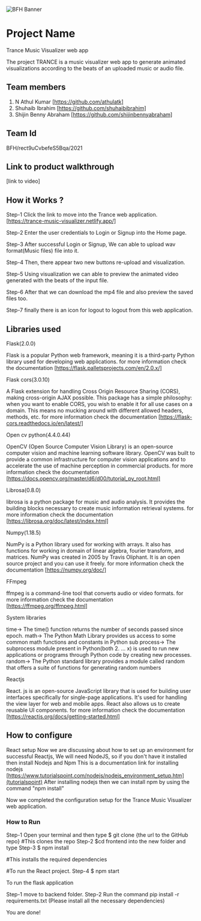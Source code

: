 ![BFH Banner](https://trello-attachments.s3.amazonaws.com/542e9c6316504d5797afbfb9/542e9c6316504d5797afbfc1/39dee8d993841943b5723510ce663233/Frame_19.png)
# Project Name
Trance
Music Visualizer web app

The project TRANCE is a music visualizer web app to generate animated visualizations according to the beats of an uploaded music or audio file.
## Team members
1. N Athul Kumar [https://github.com/athulatk]
2. Shuhaib Ibrahim [https://github.com/shuhaibibrahim]
3. Shijin Benny Abraham [https://github.com/shijinbennyabraham]
## Team Id
BFH/rect9uCvbefeS5Bqa/2021
## Link to product walkthrough
[link to video]
## How it Works ?
Step-1 Click the link to move into the Trance web application.[https://trance-music-visualizer.netlify.app/]

Step-2 Enter the user credentials to Login or Signup into the Home page.

Step-3 After successful Login or Signup, We can able to upload wav format(Music files) file into it.

Step-4 Then, there appear two new buttons re-upload and visualization.

Step-5 Using visualization we can able to preview the animated video generated with the beats of the input file.

Step-6 After that we can download the mp4 file and also preview the saved files too.

Step-7 finally there is an icon for logout to logout from this web application.

## Libraries used
Flask(2.0.0)

Flask is a popular Python web framework, meaning it is a third-party Python library used for developing web applications.
for more information check the documentation
[https://flask.palletsprojects.com/en/2.0.x/]


Flask cors(3.0.10)

A Flask extension for handling Cross Origin Resource Sharing (CORS), making cross-origin AJAX possible. This package has a 
simple philosophy: when you want to enable CORS, you wish to enable it for all use cases on a domain. This means no mucking 
around with different allowed headers, methods, etc.
for more information check the documentation
[https://flask-cors.readthedocs.io/en/latest/]


Open cv python(4.4.0.44)

OpenCV (Open Source Computer Vision Library) is an open-source computer vision and machine learning software library. OpenCV 
was built to provide a common infrastructure for computer vision applications and to accelerate the use of machine perception 
in commercial products.
for more information check the documentation
[https://docs.opencv.org/master/d6/d00/tutorial_py_root.html]


Librosa(0.8.0)

librosa is a python package for music and audio analysis. It provides the building blocks necessary to create music 
information retrieval systems.
for more information check the documentation
[https://librosa.org/doc/latest/index.html]


Numpy(1.18.5)

NumPy is a Python library used for working with arrays. It also has functions for working in domain of linear algebra, fourier 
transform, and matrices. NumPy was created in 2005 by Travis Oliphant. It is an open source project and you can use it freely.
for more information check the documentation
[https://numpy.org/doc/]


FFmpeg

ffmpeg is a command-line tool that converts audio or video formats. 
for more information check the documentation
[https://ffmpeg.org/ffmpeg.html]


System libraries

time-> The time() function returns the number of seconds passed since epoch. 
math-> The Python Math Library provides us access to some common math functions and constants in Python
sub process-> The subprocess module present in Python(both 2. ... x) is used to run new applications or programs through Python code by creating new processes.
random-> The Python standard library provides a module called random that offers a suite of functions for generating random numbers


Reactjs

React. js is an open-source JavaScript library that is used for building user interfaces specifically for single-page applications. It's used for handling the
view layer for web and mobile apps. React also allows us to create reusable UI components.
for more information check the documentation
[https://reactjs.org/docs/getting-started.html]

## How to configure
React setup
Now we are discussing about how to set up an environment for successful Reactjs,
We will need NodeJS, so if you don't have it installed then install Nodejs and Npm 
This is a documentation link for installing nodejs [https://www.tutorialspoint.com/nodejs/nodejs_environment_setup.htm](tutorialspoint)
After installing nodejs then we can install npm by using the command "npm install"

Now we completed the configuration setup for the Trance Music Visualizer web application.
### How to Run
Step-1 Open your terminal and then type
$ git clone {the url to the GitHub repo}
#This clones the repo
Step-2 $cd frontend into the new folder and type
Step-3 $ npm install

#This installs the required dependencies

#To run the React project.
Step-4 $ npm start


To run the flask application 

Step-1 move to backend folder.
Step-2 Run the command pip install -r requirements.txt
       (Please install all the necessary dependencies)

You are done!
